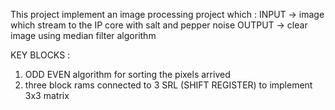 This project implement an image processing project which :
INPUT -> image which stream to the IP core with salt and pepper noise 
OUTPUT -> clear image using median filter algorithm 

KEY BLOCKS  :
1. ODD EVEN algorithm for sorting the pixels arrived
2. three block rams connected to 3 SRL (SHIFT REGISTER) to implement 3x3 matrix

